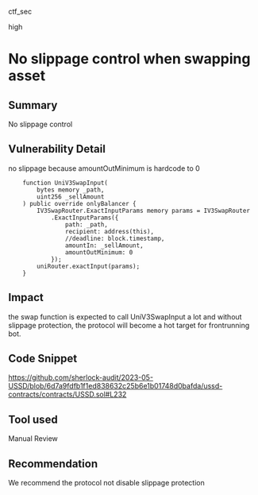 ctf_sec

high

# No slippage control when swapping asset

## Summary

No slippage control

## Vulnerability Detail

no slippage because amountOutMinimum is hardcode to 0

```solidity
    function UniV3SwapInput(
        bytes memory _path,
        uint256 _sellAmount
    ) public override onlyBalancer {
        IV3SwapRouter.ExactInputParams memory params = IV3SwapRouter
            .ExactInputParams({
                path: _path,
                recipient: address(this),
                //deadline: block.timestamp,
                amountIn: _sellAmount,
                amountOutMinimum: 0
            });
        uniRouter.exactInput(params);
    }
```

## Impact

the swap function is expected to call UniV3SwapInput a lot and without slippage protection, the protocol will become a hot target for frontrunning bot.

## Code Snippet

https://github.com/sherlock-audit/2023-05-USSD/blob/6d7a9fdfb1f1ed838632c25b6e1b01748d0bafda/ussd-contracts/contracts/USSD.sol#L232

## Tool used

Manual Review

## Recommendation

We recommend the protocol not disable slippage protection
